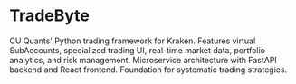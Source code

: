 # TradeByte
CU Quants' Python trading framework for Kraken. Features virtual SubAccounts, specialized trading UI, real-time market data, portfolio analytics, and risk management. Microservice architecture with FastAPI backend and React frontend. Foundation for systematic trading strategies.
